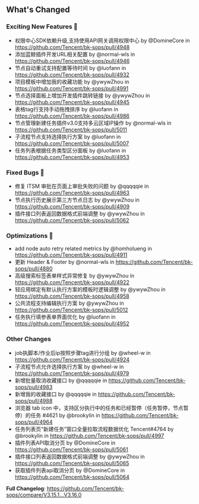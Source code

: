 <!-- Release notes generated using configuration in .github/release.yml at release_bridge -->

## What's Changed
### Exciting New Features 🎉
* 权限中心SDK依赖升级,支持使用API网关调用权限中心 by @DomineCore in https://github.com/Tencent/bk-sops/pull/4948
* 添加蓝鲸插件开发URL相关配置 by @normal-wls in https://github.com/Tencent/bk-sops/pull/4946
* 节点自动重试支持配置等待时间 by @luofann in https://github.com/Tencent/bk-sops/pull/4932
* 项目模板中增加我的收藏功能 by @ywywZhou in https://github.com/Tencent/bk-sops/pull/4991
* 节点选择面板上增加开发插件跳转链接 by @ywywZhou in https://github.com/Tencent/bk-sops/pull/4945
* 表格tag行支持手动拖拽排序 by @luofann in https://github.com/Tencent/bk-sops/pull/4986
* 节点管理新建任务插件v3.0支持多云区域IP操作 by @normal-wls in https://github.com/Tencent/bk-sops/pull/5011
* 子流程节点支持选择执行方案 by @luofann in https://github.com/Tencent/bk-sops/pull/5007
* 任务列表根据任务类型区分面板 by @luofann in https://github.com/Tencent/bk-sops/pull/4953

### Fixed Bugs 👾
* 修复 ITSM 审批在页面上审批失败的问题 by @qqqqqie in https://github.com/Tencent/bk-sops/pull/4963
* 节点执行历史展示第三方节点日志 by @ywywZhou in https://github.com/Tencent/bk-sops/pull/4909
* 插件接口列表返回数据格式前端调整 by @ywywZhou in https://github.com/Tencent/bk-sops/pull/5062

### Optimizations 🦾
* add node auto retry related metrics by @homholueng in https://github.com/Tencent/bk-sops/pull/4911
* 更新 Header & Footer by @normal-wls in https://github.com/Tencent/bk-sops/pull/4880
* 高级搜索标签表单样式异常修复 by @ywywZhou in https://github.com/Tencent/bk-sops/pull/4922
* 轻应用绑定有默认执行方案的模板时逻辑调整 by @ywywZhou in https://github.com/Tencent/bk-sops/pull/4958
* 公共流程支持编辑执行方案 by @ywywZhou in https://github.com/Tencent/bk-sops/pull/5012
* 任务执行填参表单界面优化 by @luofann in https://github.com/Tencent/bk-sops/pull/4952

### Other Changes
* job执脚本/作业后ip按照步骤tag进行分组 by @wheel-w in https://github.com/Tencent/bk-sops/pull/4924
* 子流程节点允许选择执行方案 by @wheel-w in https://github.com/Tencent/bk-sops/pull/4979
* 新增批量取消收藏接口 by @qqqqqie in https://github.com/Tencent/bk-sops/pull/4983
* 新增我的收藏接口 by @qqqqqie in https://github.com/Tencent/bk-sops/pull/4988
* 浏览器 tab icon 中，支持区分执行中的任务和已经暂停（任务暂停，节点暂停）的任务 #4621 by @brookylin in https://github.com/Tencent/bk-sops/pull/4964
* 任务列表页“新建任务”窗口全量拉取流程数据优化 Tencent#4764  by @brookylin in https://github.com/Tencent/bk-sops/pull/4997
* 插件列表API取消分页 by @DomineCore in https://github.com/Tencent/bk-sops/pull/5061
* 插件接口列表返回数据格式前端调整 by @ywywZhou in https://github.com/Tencent/bk-sops/pull/5065
* 获取插件列表api取消分页 by @DomineCore in https://github.com/Tencent/bk-sops/pull/5064


**Full Changelog**: https://github.com/Tencent/bk-sops/compare/V3.15.1...V3.16.0